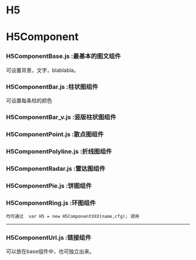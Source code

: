 # H5
# H5Component
### H5ComponentBase.js     :最基本的图文组件
可设置背景，文字，blablabla。
### H5ComponentBar.js      :柱状图组件
可设置每条柱的颜色
### H5ComponentBar_v.js    :竖版柱状图组件
### H5ComponentPoint.js    :散点图组件
### H5ComponentPolyline.js :折线图组件
### H5ComponentRadar.js    :雷达图组件
### H5ComponentPie.js      :饼图组件
### H5ComponentRing.js     :环图组件
`均可通过  var H5 = new H5ComponentXXX(name,cfg); 调用`
***
### H5ComponentUrl.js  :链接组件
可以放在base组件中，也可独立出来。